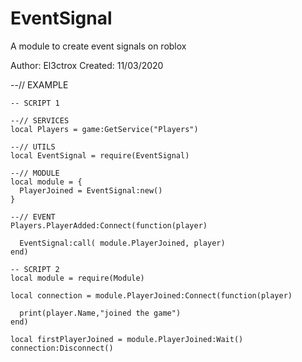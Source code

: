 # EventSignal
A module to create event signals on roblox

Author: El3ctrox
Created: 11/03/2020

--// EXAMPLE

    -- SCRIPT 1

    --// SERVICES
    local Players = game:GetService("Players")

    --// UTILS
    local EventSignal = require(EventSignal)

    --// MODULE
    local module = {
      PlayerJoined = EventSignal:new()
    }

    --// EVENT
    Players.PlayerAdded:Connect(function(player)

      EventSignal:call( module.PlayerJoined, player)
    end)
    
    -- SCRIPT 2
    local module = require(Module)
    
    local connection = module.PlayerJoined:Connect(function(player)
    
      print(player.Name,"joined the game")
    end)
    
    local firstPlayerJoined = module.PlayerJoined:Wait()
    connection:Disconnect()
